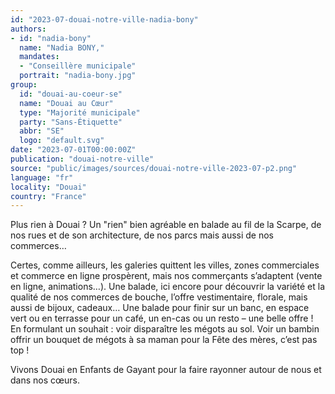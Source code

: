 ```yaml
---
id: "2023-07-douai-notre-ville-nadia-bony"
authors:
- id: "nadia-bony"
  name: "Nadia BONY,"
  mandates: 
  - "Conseillère municipale"
  portrait: "nadia-bony.jpg"
group:
  id: "douai-au-coeur-se"
  name: "Douai au Cœur"
  type: "Majorité municipale"
  party: "Sans-Étiquette"
  abbr: "SE"
  logo: "default.svg"
date: "2023-07-01T00:00:00Z"
publication: "douai-notre-ville"
source: "public/images/sources/douai-notre-ville-2023-07-p2.png"
language: "fr"
locality: "Douai"
country: "France"
---
```


Plus rien à Douai ? Un "rien" bien agréable en balade au fil de la Scarpe, de nos rues et de son architecture, de nos parcs mais aussi de nos commerces…

Certes, comme ailleurs, les galeries quittent les villes, zones commerciales et commerce en ligne prospèrent, mais nos commerçants s’adaptent (vente en ligne, animations…). Une balade, ici encore pour découvrir la variété et la qualité de nos commerces de bouche, l’offre vestimentaire, florale, mais aussi de bijoux, cadeaux… Une balade pour finir sur un banc, en espace vert ou en terrasse pour un café, un en-cas ou un resto – une belle offre ! En formulant un souhait : voir disparaître les mégots au sol. Voir un bambin offrir un bouquet de mégots à sa maman pour la Fête des mères, c’est pas top !

Vivons Douai en Enfants de Gayant pour la faire rayonner autour de nous et dans nos cœurs.
